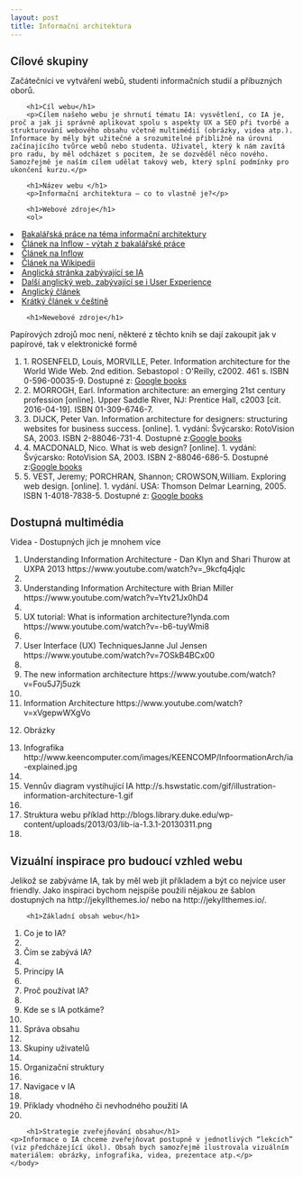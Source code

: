 ```yaml
---
layout: post
title: Informační architektura
---
```

<!DOCTYPE html>
<html>
    <head>
    <style>
        h1{font-size: 140%; 
        font-weight: 600;
        }
    </style>
    </head>
    <body>      
        <h1>Cílové skupiny</h1>
        <p>Začátečníci ve vytváření webů, studenti informačních studií a příbuzných oborů.</p>
        
        <h1>Cíl webu</h1>
        <p>Cílem našeho webu je shrnutí tématu IA: vysvětlení, co IA je, proč a jak ji správně aplikovat spolu s aspekty UX a SEO při tvorbě a strukturování webového obsahu včetně multimédií (obrázky, videa atp.). Informace by měly být užitečné a srozumitelné přibližně na úrovni začínajícího tvůrce webů nebo studenta. Uživatel, který k nám zavítá pro radu, by měl odcházet s pocitem, že se dozvěděl něco nového. Samozřejmě je naším cílem udělat takový web, který splní podmínky pro ukončení kurzu.</p>
        
        <h1>Název webu </h1>
        <p>Informační architektura – co to vlastně je?</p>
        
        <h1>Webové zdroje</h1>
        <ol>
<li><a href="http://is.muni.cz/th/327463/ff_b/Bakalarska_prace_Lucie_Dvorakova.pdf?zpet=%2Fvyhledavani%2F%3Fsearch%3Dinforma%C4%8Dn%C3%AD%20architektura%20agenda%3Ath%26start%3D1">Bakalářská práce na téma informační architektury </a></li>

<li><a href="http://www.inflow.cz/postup-pri-tvorbe-informacni-architektury-webove-prezentace">Článek na Inflow - výtah z bakalářské práce</a></li>

<li> <a href="http://www.inflow.cz/informacni-architektura">Článek na Inflow </a></li>

<li><a href="https://cs.wikipedia.org/wiki/Informa%C4%8Dn%C3%AD_architektura">Článek na Wikipedii</a></li>

<li><a href="http://www.iainstitute.org/what-is-ia">Anglická stránka zabývající se IA</a></li>

<li><a href="shttp://www.usability.gov/what-and-why/information-architecture.html">Další anglický web, zabývající se i User Experience</a></li>

<li><a href="http://www.uxbooth.com/articles/complete-beginners-guide-to-information-architecture">Anglický článek </a></li>

<li><a href="http://www.adaptic.cz/znalosti/efektivni-web/informacni-architektura">Krátký článek v češtině</a></li>
            </ol>
       
        
        <h1>Newebové zdroje</h1>
<p>Papírových zdrojů moc není, některé z těchto knih se dají zakoupit jak v papírové, tak v elektronické formě</p>
<ol>
<li>1. ROSENFELD, Louis, MORVILLE, Peter. Information architecture for the World Wide Web. 2nd edition. Sebastopol : O'Reilly, c2002. 461 s. ISBN 0-596-00035-9. Dostupné z: 
    <a href="https://books.google.cz/books?id=OM3DvakML-MC&printsec=frontcover&dq=Information+architecture+for+the+World+Wide+Web&lr=&cd=1#v=onepage&q=&f=false">Google books</a></li> 

<li>2. MORROGH, Earl. Information architecture: an emerging 21st century profession [online]. Upper Saddle River, NJ: Prentice Hall, c2003 [cit. 2016-04-19]. ISBN 01-309-6746-7.</li>

<li>3. DIJCK, Peter Van. Information architecture for designers: structuring websites for business success. [online]. 1. vydání: Švýcarsko: RotoVision SA, 2003. ISBN 2-88046-731-4. Dostupné z:<a href="http://books.google.cz/books?id=Wy2sb0r_udYC&printsec=frontcover&dq=#v=onepage&q&f=false+Wide+Web
&lr=&source=gbs_similarbooks_s&cad=1#v=onepage&q=Information%20architecture%20for%20the%20World%20Wide%20Web&f=false">Google books</a> </li>

<li>4. MACDONALD, Nico. What is web design? [online]. 1. vydání: Švýcarsko: RotoVision SA, 2003. ISBN 2-88046-686-5. Dostupné z:<a href="http://books.google.cz/books?id=YIzEcmM8cD8C&printsec=frontcover&dq=Information+architecture+for+the+World+
Wide+Web&lr=&source=gbs_similarbooks_s&cad=1#v=onepage&q=Information%20architecture%20for%20the%20World%20Wide%20Web&f=false">Google books</a> </li>

<li>5. VEST, Jeremy; PORCHRAN, Shannon; CROWSON,William. Exploring web design. [online]. 1. vydání. USA: Thomson Delmar Learning, 2005. ISBN 1-4018-7838-5. Dostupné z: <a href="http://books.google.cz/books?id=pTc5X32f5_4C&printsec=frontcover&dq=Information+architecture+for+the+
    World+Wide+Web&lr=&source=gbs_similarbooks_s&cad=1#v=onepage&q=&f=false">Google books</a></li>
        </ol>      
        <h1>Dostupná multimédia </h1>
<p>Videa - Dostupných jich je mnohem více</p>
<ol>
<li>Understanding Information Architecture - Dan Klyn and Shari Thurow at UXPA 2013 <a>https://www.youtube.com/watch?v=_9kcfq4jqlc</a><li>

<li>Understanding Information Architecture with Brian Miller <a>https://www.youtube.com/watch?v=Ytv21Jx0hD4</a><li>

<li>UX tutorial: What is information architecture?lynda.com <a>https://www.youtube.com/watch?v=-b6-tuyWmi8</a> <li>

<li>User Interface (UX) TechniquesJanne Jul Jensen <a>https://www.youtube.com/watch?v=7OSkB4BCx00</a><li>

<li>The new information architecture <a>https://www.youtube.com/watch?v=Fou5J7j5uzk</a><li>

<li>Information Architecture <a>https://www.youtube.com/watch?v=xVgepwWXgVo</a><li>

<p>Obrázky</p>

<li>Infografika <a>http://www.keencomputer.com/images/KEENCOMP/InfoormationArch/ia-explained.jpg</a><li>

<li>Vennův diagram vystihující IA <a>http://s.hswstatic.com/gif/illustration-information-architecture-1.gif </a><li>

<li><a>Struktura webu příklad http://blogs.library.duke.edu/wp-content/uploads/2013/03/lib-ia-1.3.1-20130311.png</a><li>
</ol>
        <h1>Vizuální inspirace pro budoucí vzhled webu</h1>
<p>Jelikož se zabýváme IA, tak by měl web jít příkladem a být co nejvíce user friendly.
    Jako inspiraci bychom nejspíše použili nějakou ze šablon dostupných na <a>http://jekyllthemes.io/</a> nebo na <a>http://jekyllthemes.io/</a>.</p>
        
        <h1>Základní obsah webu</h1>
<ol>        
<li> Co je to IA?<li>
<li>Čím se zabývá IA?<li>
<li>Principy IA<li>
<li>Proč používat IA?<li>
<li>Kde se s IA potkáme?<li>
<li>Správa obsahu<li>
<li>Skupiny uživatelů<li>
<li>Organizační struktury<li>
<li>Navigace v IA<li>
<li>Příklady vhodného či nevhodného použití IA<li>
    </ol>

        <h1>Strategie zveřejňování obsahu</h1> 
    <p>Informace o IA chceme zveřejňovat postupně v jednotlivých “lekcích” (viz předcházející úkol). Obsah bych samozřejmě ilustrovala vizuálním materiálem: obrázky, infografika, videa, prezentace atp.</p>
    </body>
</html>

